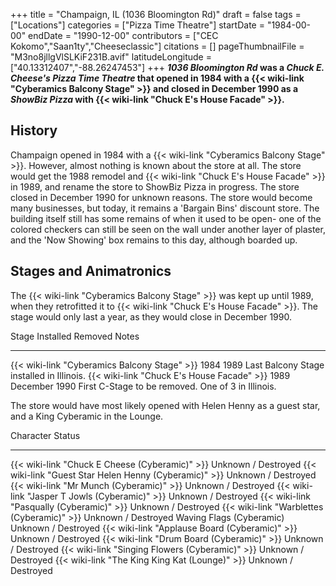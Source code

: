 +++
title = "Champaign, IL (1036 Bloomington Rd)"
draft = false
tags = ["Locations"]
categories = ["Pizza Time Theatre"]
startDate = "1984-00-00"
endDate = "1990-12-00"
contributors = ["CEC Kokomo","Saan1ty","Cheeseclassic"]
citations = []
pageThumbnailFile = "M3no8jllgVlSLKiF231B.avif"
latitudeLongitude = ["40.13312407","-88.26247453"]
+++
***1036 Bloomington Rd* was a *Chuck E. Cheese's Pizza Time Theatre* that opened in 1984 with a {{< wiki-link "Cyberamics Balcony Stage" >}} and closed in December 1990 as a *ShowBiz Pizza* with {{< wiki-link "Chuck E's House Facade" >}}.**

## History

Champaign opened in 1984 with a {{< wiki-link "Cyberamics Balcony Stage" >}}. However, almost nothing is known about the store at all. The store would get the 1988 remodel and {{< wiki-link "Chuck E's House Facade" >}} in 1989, and rename the store to ShowBiz Pizza in progress. The store closed in December 1990 for unknown reasons. The store would become many businesses, but today, it remains a 'Bargain Bins' discount store.
The building itself still has some remains of when it used to be open- one of the colored checkers can still be seen on the wall under another layer of plaster, and the 'Now Showing' box remains to this day, although boarded up.

## Stages and Animatronics

The {{< wiki-link "Cyberamics Balcony Stage" >}} was kept up until 1989, when they retrofitted it to {{< wiki-link "Chuck E's House Facade" >}}. The stage would only last a year, as they would close in December 1990.

  Stage                                              Installed   Removed         Notes
  -------------------------------------------------- ----------- --------------- ----------------------------------------------------
  {{< wiki-link "Cyberamics Balcony Stage" >}}   1984        1989            Last Balcony Stage installed in Illinois.
  {{< wiki-link "Chuck E's House Facade" >}}    1989        December 1990   First C-Stage to be removed. One of 3 in Illinois.

The store would have most likely opened with Helen Henny as a guest star, and a King Cyberamic in the Lounge.

  Character                                                    Status
  ------------------------------------------------------------ ---------------------
  {{< wiki-link "Chuck E Cheese (Cyberamic)" >}}           Unknown / Destroyed
  {{< wiki-link "Guest Star Helen Henny (Cyberamic)" >}}   Unknown / Destroyed
  {{< wiki-link "Mr Munch (Cyberamic)" >}}                 Unknown / Destroyed
  {{< wiki-link "Jasper T Jowls (Cyberamic)" >}}           Unknown / Destroyed
  {{< wiki-link "Pasqually (Cyberamic)" >}}                Unknown / Destroyed
  {{< wiki-link "Warblettes (Cyberamic)" >}}               Unknown / Destroyed
  Waving Flags (Cyberamic)                                     Unknown / Destroyed
  {{< wiki-link "Applause Board (Cyberamic)" >}}           Unknown / Destroyed
  {{< wiki-link "Drum Board (Cyberamic)" >}}               Unknown / Destroyed
  {{< wiki-link "Singing Flowers (Cyberamic)" >}}          Unknown / Destroyed
  {{< wiki-link "The King King Kat (Lounge)" >}}           Unknown / Destroyed
